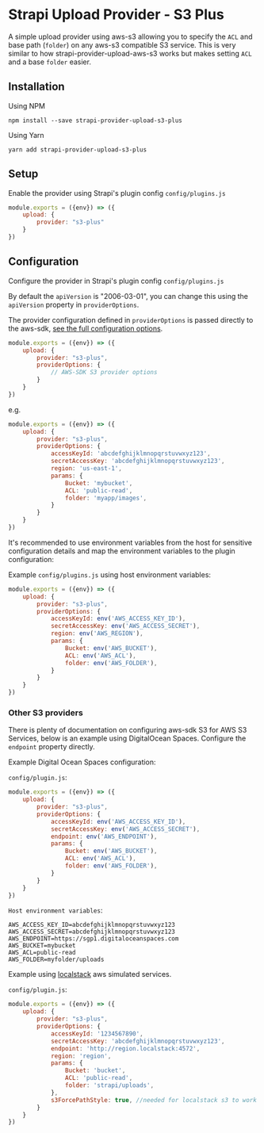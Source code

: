 # Strapi Upload Provider - S3 Plus

A simple upload provider using aws-s3 allowing you to specify the `ACL` and base path (`folder`) on any aws-s3 compatible S3 service.
This is very similar to how strapi-provider-upload-aws-s3 works but makes setting `ACL` and a base `folder` easier.


## Installation

Using NPM
```
npm install --save strapi-provider-upload-s3-plus
```

Using Yarn
```
yarn add strapi-provider-upload-s3-plus
```

## Setup

Enable the provider using Strapi's plugin config `config/plugins.js`

```javascript
module.exports = ({env}) => ({
    upload: {
        provider: "s3-plus"
    }
})
```

## Configuration

Configure the provider in Strapi's plugin config `config/plugins.js`

By default the `apiVersion` is "2006-03-01", you can change this using the `apiVersion` property in `providerOptions`. 

The provider configuration defined in `providerOptions` is passed directly to the aws-sdk, [see the full configuration options](https://docs.aws.amazon.com/AWSJavaScriptSDK/latest/AWS/S3.html#constructor-property).


```javascript
module.exports = ({env}) => ({
    upload: {
        provider: "s3-plus",
        providerOptions: {
            // AWS-SDK S3 provider options
        }
    }
})
```
e.g.
```javascript
module.exports = ({env}) => ({
    upload: {
        provider: "s3-plus",
        providerOptions: {
            accessKeyId: 'abcdefghijklmnopqrstuvwxyz123',
            secretAccessKey: 'abcdefghijklmnopqrstuvwxyz123',
            region: 'us-east-1',
            params: {
                Bucket: 'mybucket',
                ACL: 'public-read',
                folder: 'myapp/images',
            }
        }
    }
})
```

It's recommended to use environment variables from the host for sensitive configuration details and
map the environment variables to the plugin configuration:

Example `config/plugins.js` using host environment variables:
```javascript
module.exports = ({env}) => ({
    upload: {
        provider: "s3-plus",
        providerOptions: {
            accessKeyId: env('AWS_ACCESS_KEY_ID'),
            secretAccessKey: env('AWS_ACCESS_SECRET'),
            region: env('AWS_REGION'),
            params: {
                Bucket: env('AWS_BUCKET'),
                ACL: env('AWS_ACL'),
                folder: env('AWS_FOLDER'),
            }
        }
    }
})
```


### Other S3 providers

There is plenty of documentation on configuring aws-sdk S3 for AWS S3 Services, 
below is an example using DigitalOcean Spaces. Configure the `endpoint` property
directly. 


Example Digital Ocean Spaces configuration:

`config/plugin.js`:
```javascript
module.exports = ({env}) => ({
    upload: {
        provider: "s3-plus",
        providerOptions: {
            accessKeyId: env('AWS_ACCESS_KEY_ID'),
            secretAccessKey: env('AWS_ACCESS_SECRET'),
            endpoint: env('AWS_ENDPOINT'),
            params: {
                Bucket: env('AWS_BUCKET'),
                ACL: env('AWS_ACL'),
                folder: env('AWS_FOLDER'),
            }
        }
    }
})
```
`Host environment variables`:
```dotenv
AWS_ACCESS_KEY_ID=abcdefghijklmnopqrstuvwxyz123
AWS_ACCESS_SECRET=abcdefghijklmnopqrstuvwxyz123
AWS_ENDPOINT=https://sgp1.digitaloceanspaces.com
AWS_BUCKET=mybucket
AWS_ACL=public-read
AWS_FOLDER=myfolder/uploads
```


Example using [localstack](https://github.com/localstack/localstack) aws simulated services.

`config/plugin.js`:
```javascript
module.exports = ({env}) => ({
    upload: {
        provider: "s3-plus",
        providerOptions: {
            accessKeyId: '1234567890',
            secretAccessKey: 'abcdefghijklmnopqrstuvwxyz123',
            endpoint: 'http://region.localstack:4572',
            region: 'region',
            params: {
                Bucket: 'bucket',
                ACL: 'public-read',
                folder: 'strapi/uploads',
            },
            s3ForcePathStyle: true, //needed for localstack s3 to work correctly
        }
    }
})
```
